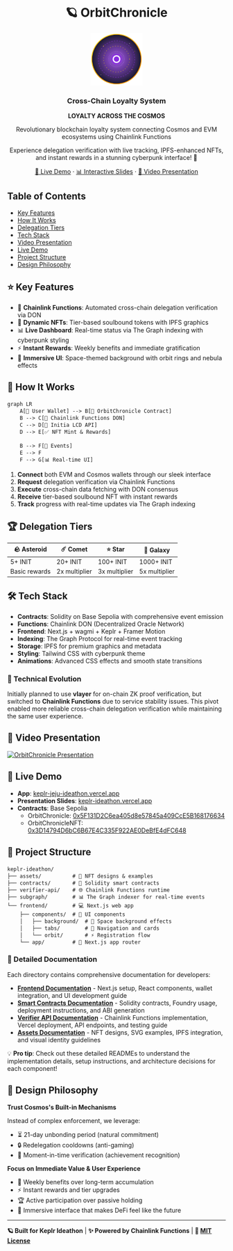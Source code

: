 <div align="center">

<h1>🪐 OrbitChronicle</h1>

<img src="assets/orbit_logo.svg" alt="OrbitChronicle Logo" width="120" height="120">

<h3>Cross-Chain Loyalty System</h3>
<p><strong>LOYALTY ACROSS THE COSMOS</strong></p>
<p>Revolutionary blockchain loyalty system connecting Cosmos and EVM ecosystems using Chainlink Functions</p>

<p>Experience delegation verification with live tracking, IPFS-enhanced NFTs, and instant rewards in a stunning cyberpunk interface! 🌌</p>

<a href="https://keplr-jeju-ideathon.vercel.app/">🚀 Live Demo</a>
·
<a href="https://keplr-ideathon.vercel.app/">📊 Interactive Slides</a>
·
<a href="https://youtu.be/AyYbSVEyesA?feature=shared">🎥 Video Presentation</a>

</div>

## Table of Contents

- [Key Features](#key-features)
- [How It Works](#how-it-works)
- [Delegation Tiers](#delegation-tiers)
- [Tech Stack](#tech-stack)
- [Video Presentation](#video-presentation)
- [Live Demo](#live-demo)
- [Project Structure](#project-structure)
- [Design Philosophy](#design-philosophy)

## ⭐ Key Features

- 🔗 **Chainlink Functions**: Automated cross-chain delegation verification via DON
- 🎨 **Dynamic NFTs**: Tier-based soulbound tokens with IPFS graphics
- 📊 **Live Dashboard**: Real-time status via The Graph indexing with cyberpunk styling
- ⚡ **Instant Rewards**: Weekly benefits and immediate gratification
- 🌌 **Immersive UI**: Space-themed background with orbit rings and nebula effects

## 🚀 How It Works

```mermaid
graph LR
    A[👤 User Wallet] --> B[📝 OrbitChronicle Contract]
    B --> C[🔗 Chainlink Functions DON]
    C --> D[🌌 Initia LCD API]
    D --> E[✅ NFT Mint & Rewards]

    B --> F[📡 Events]
    E --> F
    F --> G[📊 Real-time UI]
```

1. **Connect** both EVM and Cosmos wallets through our sleek interface
2. **Request** delegation verification via Chainlink Functions
3. **Execute** cross-chain data fetching with DON consensus
4. **Receive** tier-based soulbound NFT with instant rewards
5. **Track** progress with real-time updates via The Graph indexing

## 🏆 Delegation Tiers

| 🪨 Asteroid   | ☄️ Comet      | ⭐ Star       | 🌌 Galaxy     |
| ------------- | ------------- | ------------- | ------------- |
| 5+ INIT       | 20+ INIT      | 100+ INIT     | 1000+ INIT    |
| Basic rewards | 2x multiplier | 3x multiplier | 5x multiplier |

## 🛠️ Tech Stack

- **Contracts**: Solidity on Base Sepolia with comprehensive event emission
- **Functions**: Chainlink DON (Decentralized Oracle Network)
- **Frontend**: Next.js + wagmi + Keplr + Framer Motion
- **Indexing**: The Graph Protocol for real-time event tracking
- **Storage**: IPFS for premium graphics and metadata
- **Styling**: Tailwind CSS with cyberpunk theme
- **Animations**: Advanced CSS effects and smooth state transitions

### 🔄 Technical Evolution

Initially planned to use **vlayer** for on-chain ZK proof verification, but switched to **Chainlink Functions** due to service stability issues. This pivot enabled more reliable cross-chain delegation verification while maintaining the same user experience.

## 🎥 Video Presentation

[![OrbitChronicle Presentation](https://img.youtube.com/vi/AyYbSVEyesA/0.jpg)](https://youtu.be/AyYbSVEyesA?feature=shared)

## 🌟 Live Demo

- **App**: [keplr-jeju-ideathon.vercel.app](https://keplr-jeju-ideathon.vercel.app)
- **Presentation Slides**: [keplr-ideathon.vercel.app](https://keplr-ideathon.vercel.app)
- **Contracts**: Base Sepolia
  - OrbitChronicle: [0x5F131D2C6ea405d8e57845a409CcE5B168176634](https://sepolia.basescan.org/address/0x5F131D2C6ea405d8e57845a409CcE5B168176634)
  - OrbitChronicleNFT: [0x3D14794D6bC6B67E4C335F922AE0DeBfE4dFC648](https://sepolia.basescan.org/address/0x3D14794D6bC6B67E4C335F922AE0DeBfE4dFC648)

## 📁 Project Structure

```
keplr-ideathon/
├── assets/          # 🎨 NFT designs & examples
├── contracts/       # 🔷 Solidity smart contracts
├── verifier-api/    # 🌐 Chainlink Functions runtime
├── subgraph/        # 📊 The Graph indexer for real-time events
└── frontend/        # 💻 Next.js web app
    ├── components/  # 🧩 UI components
    │   ├── background/  # 🌌 Space background effects
    │   ├── tabs/        # 📑 Navigation and cards
    │   └── orbit/       # ⚡ Registration flow
    └── app/         # 📄 Next.js app router
```

### 📖 Detailed Documentation

Each directory contains comprehensive documentation for developers:

- **[Frontend Documentation](./frontend/README.md)** - Next.js setup, React components, wallet integration, and UI development guide
- **[Smart Contracts Documentation](./contracts/README.md)** - Solidity contracts, Foundry usage, deployment instructions, and ABI generation
- **[Verifier API Documentation](./verifier-api/README.md)** - Chainlink Functions implementation, Vercel deployment, API endpoints, and testing guide
- **[Assets Documentation](./assets/README.md)** - NFT designs, SVG examples, IPFS integration, and visual identity guidelines

💡 **Pro tip**: Check out these detailed READMEs to understand the implementation details, setup instructions, and architecture decisions for each component!

## 🎯 Design Philosophy

**Trust Cosmos's Built-in Mechanisms**

Instead of complex enforcement, we leverage:

- ⏳ 21-day unbonding period (natural commitment)
- 🔒 Redelegation cooldowns (anti-gaming)
- 📸 Moment-in-time verification (achievement recognition)

**Focus on Immediate Value & User Experience**

- 🎁 Weekly benefits over long-term accumulation
- ⚡ Instant rewards and tier upgrades
- 🏆 Active participation over passive holding
- 🌌 Immersive interface that makes DeFi feel like the future

---

**🪐 Built for Keplr Ideathon** | **✨ Powered by Chainlink Functions** | **📄 [MIT License](LICENSE)**

